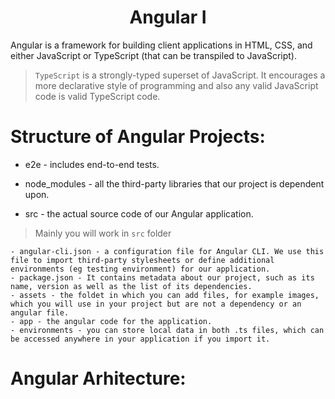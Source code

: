 <p align="center">
    <h1 align="center">
        Angular I
    </h1>
</p>    

Angular is a framework for building client applications in HTML, CSS, and either JavaScript or TypeScript (that can be transpiled to JavaScript).
    
> `TypeScript` is a strongly-typed superset of JavaScript. It encourages a more declarative style of programming and also any valid JavaScript code is valid TypeScript code. 

# Structure of Angular Projects:
    
- e2e - includes end-to-end tests.

- node_modules - all the third-party libraries that our project is dependent upon.

- src - the actual source code of our Angular application.

> Mainly you will work in `src` folder

    - angular-cli.json - a configuration file for Angular CLI. We use this file to import third-party stylesheets or define additional environments (eg testing environment) for our application.
    - package.json - It contains metadata about our project, such as its name, version as well as the list of its dependencies.
    - assets - the foldet in which you can add files, for example images, which you will use in your project but are not a dependency or an angular file.
    - app - the angular code for the application.
    - environments - you can store local data in both .ts files, which can be accessed anywhere in your application if you import it.

# Angular Arhitecture:

##
